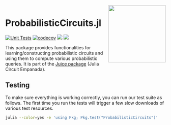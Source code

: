 <img align="right" width="180px" src="https://avatars.githubusercontent.com/u/58918144?s=200&v=4">

<!-- DO NOT EDIT README.md directly, instead edit docs/README.jl and generate the markdown-->

# Probabilistic<wbr>Circuits<wbr>.jl

[![Unit Tests](https://github.com/Tractables/ProbabilisticCircuits.jl/workflows/Unit%20Tests/badge.svg)](https://github.com/Tractables/ProbabilisticCircuits.jl/actions?query=workflow%3A%22Unit+Tests%22+branch%3Amaster)  [![codecov](https://codecov.io/gh/Tractables/ProbabilisticCircuits.jl/branch/master/graph/badge.svg)](https://codecov.io/gh/Tractables/ProbabilisticCircuits.jl) [![](https://img.shields.io/badge/docs-stable-green.svg)](https://Tractables.github.io/ProbabilisticCircuits.jl/stable) [![](https://img.shields.io/badge/docs-dev-blue.svg)](https://Tractables.github.io/ProbabilisticCircuits.jl/dev)

This package provides functionalities for learning/constructing probabilistic circuits and using them to compute various probabilistic queries. It is part of the [Juice package](https://github.com/Tractables) (Julia Circuit Empanada).

## Testing

To make sure everything is working correctly, you can run our test suite as follows. The first time you run the tests will trigger a few slow downloads of various test resources.

```bash
julia --color=yes -e 'using Pkg; Pkg.test("ProbabilisticCircuits")'
```


